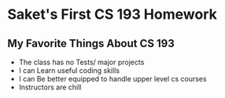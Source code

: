 # Saket's First CS 193 Homework

## My Favorite Things About CS 193
- The class has no Tests/ major projects
- I can Learn useful coding skills
- I can Be better equipped to handle upper level cs courses
- Instructors are chill

